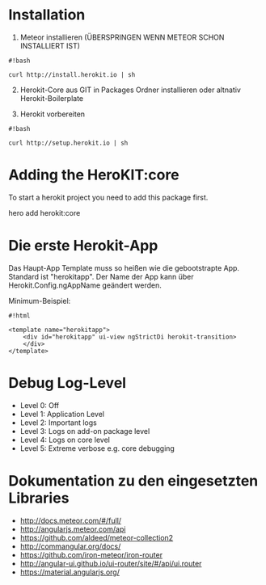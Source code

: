 Installation
================

1. Meteor installieren (ÜBERSPRINGEN WENN METEOR SCHON INSTALLIERT IST)


```
#!bash

curl http://install.herokit.io | sh
```


2. Herokit-Core aus GIT in Packages Ordner installieren oder altnativ Herokit-Boilerplate

3. Herokit vorbereiten


```
#!bash

curl http://setup.herokit.io | sh
```

Adding the HeroKIT:core
==============================

To start a herokit project you need to add this package first.

hero add herokit:core


Die erste Herokit-App
====================

Das Haupt-App Template muss so heißen wie die gebootstrapte App.
Standard ist "herokitapp".
Der Name der App kann über Herokit.Config.ngAppName geändert werden.

Minimum-Beispiel:


```
#!html

<template name="herokitapp">
    <div id="herokitapp" ui-view ngStrictDi herokit-transition>
    </div>
</template>
```



Debug Log-Level
==========

- Level 0: Off
- Level 1: Application Level
- Level 2: Important logs
- Level 3: Logs on add-on package level
- Level 4: Logs on core level 
- Level 5: Extreme verbose e.g. core debugging


Dokumentation zu den eingesetzten Libraries
==========================================
- http://docs.meteor.com/#/full/
- http://angularjs.meteor.com/api
- https://github.com/aldeed/meteor-collection2
- http://commangular.org/docs/
- https://github.com/iron-meteor/iron-router
- http://angular-ui.github.io/ui-router/site/#/api/ui.router
- https://material.angularjs.org/